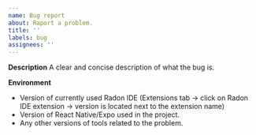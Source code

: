 ```yaml
---
name: Bug report
about: Raport a problem.
title: ''
labels: bug
assignees: ''
---
```


**Description**
A clear and concise description of what the bug is.

**Environment**

- Version of currently used Radon IDE (Extensions tab -> click on Radon IDE extension -> version is located next to the extension name)
- Version of React Native/Expo used in the project.
- Any other versions of tools related to the problem.

